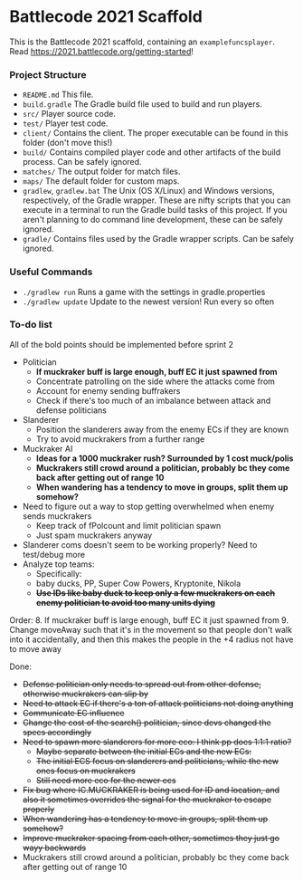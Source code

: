 # Battlecode 2021 Scaffold

This is the Battlecode 2021 scaffold, containing an `examplefuncsplayer`. Read https://2021.battlecode.org/getting-started!

### Project Structure

- `README.md`
    This file.
- `build.gradle`
    The Gradle build file used to build and run players.
- `src/`
    Player source code.
- `test/`
    Player test code.
- `client/`
    Contains the client. The proper executable can be found in this folder (don't move this!)
- `build/`
    Contains compiled player code and other artifacts of the build process. Can be safely ignored.
- `matches/`
    The output folder for match files.
- `maps/`
    The default folder for custom maps.
- `gradlew`, `gradlew.bat`
    The Unix (OS X/Linux) and Windows versions, respectively, of the Gradle wrapper. These are nifty scripts that you can execute in a terminal to run the Gradle build tasks of this project. If you aren't planning to do command line development, these can be safely ignored.
- `gradle/`
    Contains files used by the Gradle wrapper scripts. Can be safely ignored.


### Useful Commands

- `./gradlew run`
    Runs a game with the settings in gradle.properties
- `./gradlew update`
    Update to the newest version! Run every so often


### To-do list

All of the bold points should be implemented before sprint 2

- Politician
    - **If muckraker buff is large enough, buff EC it just spawned from**
    - Concentrate patrolling on the side where the attacks come from
    - Account for enemy sending buffrakers
    - Check if there's too much of an imbalance between attack and defense politicians
- Slanderer
    - Position the slanderers away from the enemy ECs if they are known
    - Try to avoid muckrakers from a further range
- Muckraker AI
    - __Ideas for a 1000 muckraker rush? Surrounded by 1 cost muck/polis__
    - **Muckrakers still crowd around a politician, probably bc they come back after getting out of range 10**
    - **When wandering has a tendency to move in groups, split them up somehow?**
- Need to figure out a way to stop getting overwhelmed when enemy sends muckrakers
    - Keep track of fPolcount and limit politician spawn
    - Just spam muckrakers anyway
- Slanderer coms doesn't seem to be working properly? Need to test/debug more
- Analyze top teams:
    - Specifically:
    - baby ducks, PP, Super Cow Powers, Kryptonite, Nikola
    - ~~**Use IDs like baby duck to keep only a few muckrakers on each enemy politician to avoid too many units dying**~~

Order:
8. If muckraker buff is large enough, buff EC it just spawned from
9. Change moveAway such that it's in the movement so that people don't walk into it accidentally, and then this makes the people in the +4 radius not have to move away


Done:
- ~~Defense politician only needs to spread out from other defense, otherwise muckrakers can slip by~~
- ~~Need to attack EC if there's a ton of attack politicians not doing anything~~
- ~~Communicate EC influence~~
- ~~Change the cost of the search() politician, since devs changed the specs accordingly~~
- ~~Need to spawn more slanderers for more eco: I think pp does 1:1:1 ratio?~~
    - ~~Maybe separate between the initial ECs and the new ECs:~~
    - ~~The initial ECS focus on slanderers and politicians, while the new ones focus on muckrakers~~
    - ~~Still need more eco for the newer ecs~~
- ~~Fix bug where IC.MUCKRAKER is being used for ID and location, and also it sometimes overrides the signal for the muckraker to escape properly~~
- ~~When wandering has a tendency to move in groups, split them up somehow?~~
- ~~Improve muckraker spacing from each other, sometimes they just go wayy backwards~~
- Muckrakers still crowd around a politician, probably bc they come back after getting out of range 10

